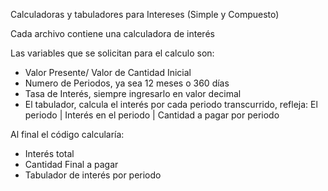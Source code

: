 Calculadoras y tabuladores para Intereses (Simple y Compuesto)

Cada archivo contiene una calculadora de interés

Las variables que se solicitan para el calculo son:

- Valor Presente/ Valor de Cantidad Inicial
- Numero de Periodos, ya sea 12 meses o 360 días
- Tasa de Interés, siempre ingresarlo en valor decimal
- El tabulador, calcula el interés por cada periodo transcurrido, refleja:
 El periodo | Interés en el periodo | Cantidad a pagar por periodo

Al final el código calcularía:

- Interés total
- Cantidad Final a pagar
- Tabulador de interés por periodo
